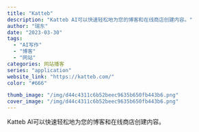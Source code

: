```yaml
---
title: "Katteb"
description: "Katteb AI可以快速轻松地为您的博客和在线商店创建内容。"
author: "瑞东"
date: "2023-03-30"
tags:
  - "AI写作"
  - "博客"
  - "网站"
categories: 网站播客
series: "application"
website_link: "https://katteb.com/"
color: "#666"

thumb_image: "/img/d44c4311c6b52beec9635b650fb443b6.png"
cover_image: "/img/d44c4311c6b52beec9635b650fb443b6.png"
---
```


Katteb AI可以快速轻松地为您的博客和在线商店创建内容。